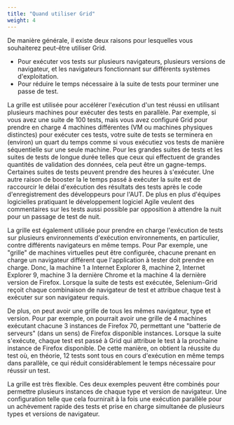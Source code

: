 ```yaml
---
title: "Quand utiliser Grid"
weight: 4
---
```


De manière générale, il existe deux raisons pour 
lesquelles vous souhaiterez peut-être utiliser Grid.

* Pour exécuter vos tests sur plusieurs navigateurs, plusieurs versions de navigateur,
et les navigateurs fonctionnant sur différents systèmes d'exploitation.
* Pour réduire le temps nécessaire à la suite de tests pour terminer une passe de test.

La grille est utilisée pour accélérer l'exécution d'un test 
réussi en utilisant plusieurs machines pour exécuter des 
tests en parallèle. Par exemple, si vous avez une suite de
100 tests, mais vous avez configuré Grid pour prendre en 
charge 4 machines différentes (VM ou machines physiques distinctes) 
pour exécuter ces tests, votre suite de tests se terminera en (environ) 
un quart du temps comme si vous exécutiez vos tests de manière séquentielle 
sur une seule machine. Pour les grandes suites de tests 
et les suites de tests de longue durée telles que ceux qui 
effectuent de grandes quantités de validation des données, cela 
peut être un gagne-temps. Certaines suites de tests peuvent prendre 
des heures à s'exécuter. Une autre raison de booster la
le temps passé à exécuter la suite est de raccourcir le délai 
d'exécution des résultats des tests après le code d'enregistrement 
des développeurs pour l'AUT. De plus en plus d'équipes logicielles
pratiquant le développement logiciel Agile veulent des 
commentaires sur les tests aussi possible par opposition 
à attendre la nuit pour un passage de test de nuit.

La grille est également utilisée pour prendre en charge 
l'exécution de tests sur plusieurs environnements d'exécution
environnements, en particulier, contre différents 
navigateurs en même temps. Pour Par exemple, une "grille" de 
machines virtuelles peut être configurée, chacune prenant en charge un
navigateur différent que l'application à tester doit prendre en charge. Donc, la machine 1
a Internet Explorer 8, machine 2, Internet Explorer 9, machine 3 la dernière
Chrome et la machine 4 la dernière version de Firefox. 
Lorsque la suite de tests est exécutée, Selenium-Grid reçoit 
chaque combinaison de navigateur de test et attribue chaque test à
exécuter sur son navigateur requis.

De plus, on peut avoir une grille de tous les mêmes 
navigateur, type et version. Pour par exemple, on 
pourrait avoir une grille de 4 machines exécutant chacune 3 
instances de Firefox 70, permettant une "batterie de serveurs" 
(dans un sens) de Firefox disponible instances. 
Lorsque la suite s'exécute, chaque test est passé à Grid qui attribue 
le test à la prochaine instance de Firefox disponible. 
De cette manière, on obtient la réussite du test où, 
en théorie, 12 tests sont tous en cours d'exécution en 
même temps dans parallèle, ce qui réduit 
considérablement le temps nécessaire pour réussir un test.

La grille est très flexible. Ces deux exemples peuvent 
être combinés pour permettre plusieurs instances de chaque 
type et version de navigateur. Une configuration telle que cela 
fournirait à la fois une exécution parallèle pour un achèvement 
rapide des tests et prise en charge simultanée de 
plusieurs types et versions de navigateur.
